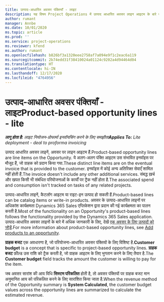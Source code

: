 ```yaml
---
title: उत्पाद-आधारित अवसर पंक्तियाँ - लाइट
description: यह विषय Project Operations में उत्पाद आधारित अवसर लाइन आइटम के बारे में जानकारी प्रदान करता है.
author: rumant
manager: Annbe
ms.date: 10/01/2020
ms.topic: article
ms.prod: ''
ms.service: project-operations
ms.reviewer: kfend
ms.author: rumant
ms.openlocfilehash: b826bf3a1320eee2758af7a094e9f1c2eac6a119
ms.sourcegitcommit: 2b74edd31f38410024a01124c9202a4d94464d04
ms.translationtype: HT
ms.contentlocale: hi-IN
ms.lasthandoff: 12/17/2020
ms.locfileid: "4764956"
---
```

# <a name="product-based-opportunity-lines---lite"></a><span data-ttu-id="6f1bd-103">उत्पाद-आधारित अवसर पंक्तियाँ - लाइट</span><span class="sxs-lookup"><span data-stu-id="6f1bd-103">Product-based opportunity lines - lite</span></span>

<span data-ttu-id="6f1bd-104">_**लागू होता है:** लाइट नियोजन-प्रोफार्मा इनवॉयसिंग करने के लिए समझौता_</span><span class="sxs-lookup"><span data-stu-id="6f1bd-104">_**Applies To:** Lite deployment - deal to proforma invoicing_</span></span>

<span data-ttu-id="6f1bd-105">उत्पाद आधारित अवसर लाइनें, अवसर पर लाइन आइटम हैं.</span><span class="sxs-lookup"><span data-stu-id="6f1bd-105">Product-based opportunity lines are line items on the Opportunity.</span></span> <span data-ttu-id="6f1bd-106">ये अलग-अलग पंक्ति आइटम उस संभावित इनवॉइस पर मौजूद हैं, जो ग्राहक को प्रदान किया गया.</span><span class="sxs-lookup"><span data-stu-id="6f1bd-106">These distinct line items are on the eventual invoice that is provided to the customer.</span></span> <span data-ttu-id="6f1bd-107">इनवॉइस में कोई अन्य अतिरिक्त सेवाएँ शामिल नहीं होती हैं.</span><span class="sxs-lookup"><span data-stu-id="6f1bd-107">The invoice doesn't include any other additional services.</span></span> <span data-ttu-id="6f1bd-108">संबद्ध ख़र्च और खपत किसी भी संबंधित परियोजनाओं के कार्यों पर ट्रैक नहीं होता है.</span><span class="sxs-lookup"><span data-stu-id="6f1bd-108">The associated spend and consumption isn't tracked on tasks of any related projects.</span></span>

<span data-ttu-id="6f1bd-109">उत्पाद-आधारित लाइनें, कैटलॉग आइटम या राइट-इन उत्पाद हो सकती हैं.</span><span class="sxs-lookup"><span data-stu-id="6f1bd-109">Product-based lines can be catalog items or write-in products.</span></span> <span data-ttu-id="6f1bd-110">अवसर के उत्पाद-आधारित लाइनों पर अधिकांश कार्यक्षमता Dynamics 365 Sales एप्लिकेशन द्वारा प्रदान की गई कार्यक्षमता का पालन करती है.</span><span class="sxs-lookup"><span data-stu-id="6f1bd-110">Most of the functionality on an Opportunity's product-based lines follows the functionality provided by the Dynamics 365 Sales application.</span></span> <span data-ttu-id="6f1bd-111">उत्पाद-आधारित अवसर लाइनों के बारे में अधिक जानकारी के लिए, देखें [एक अवसर के लिए उत्पादों को जोड़ें](https://docs.microsoft.com/dynamics365/sales-enterprise/add-products-opportunity).</span><span class="sxs-lookup"><span data-stu-id="6f1bd-111">For more information about product-based opportunity lines, see [Add products to an opportunity](https://docs.microsoft.com/dynamics365/sales-enterprise/add-products-opportunity).</span></span>

<span data-ttu-id="6f1bd-112">**ग्राहक बजट** एक अवधारणा है, जो परियोजना-आधारित अवसर पंक्तियों के लिए विशिष्ट है.</span><span class="sxs-lookup"><span data-stu-id="6f1bd-112">**Customer budget** is a concept that is specific to project-based opportunity lines.</span></span> <span data-ttu-id="6f1bd-113">**ग्राहक बजट** फ़ील्ड उस राशि को ट्रैक करती है, जो ग्राहक आइटम के लिए भुगतान करने के लिए तैयार है.</span><span class="sxs-lookup"><span data-stu-id="6f1bd-113">The **Customer budget** field tracks the amount the customer is willing to pay for the item.</span></span>

<span data-ttu-id="6f1bd-114">जब अवसर सारांश की आय विधि **सिस्टम परिकलित** होती है, तो अवसर पंक्तियों पर ग्राहक बजट मान अनुमानित आय को परिकलित करने के लिए सारांशित किया जाता है.</span><span class="sxs-lookup"><span data-stu-id="6f1bd-114">When the revenue method of the Opportunity summary is **System Calculated**, the customer budget values across the opportunity lines are summarized to calculate the estimated revenue.</span></span> 

